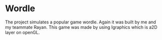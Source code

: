 # Wordle
 The project simulates a popular game wordle. Again it was built by me and my teammate Rayan. This game was made by using Igraphics which is a2D layer on openGL.
